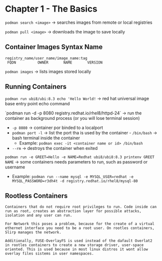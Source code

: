 # Chapter 1 - The Basics

`podman search <image>` -> searches images from remote or local registries

`podman pull <image>` -> downloads the image to save locally 

## Container Images Syntax Name 

```
registry_name/user_name/image_name:tag
 FQDN		   OWNER	   NAME       VERSION
 ```
 
`podman images` -> lists images stored locally 

## Running Containers

`podman run ubi8/ubi:8.3 echo 'Hello World!` -> red hat universal image base entry point echo command

`podman run -d -p 8080 registry.redhat.io/rhel8/httpd-24´ -> run the container as background process (or you will lose terminal session)

- `-p 8080` -> container por binded to a localport 
- `podman port -l` -> list the port tha is used by the container 	- `/bin/bash` -> bash terminal inside the container
	- Example: `podman exec -it <container name or id> /bin/bash`	
- `--rm` -> destroys the container when exited

`podman run -e GREET=Hello -e NAME=Redhat ubi8/ubi8:8.3 printenv GREET NAME` -> some containers needs parameters to run, such as password or username

- Example: `podman run --name mysql -e MYSQL_USER=redhat -e MYSQL_PASSWORD=r3dh4t -d registry.redhat.io/rhel8/mysql-80`
	
## Rootless Containers

	Containers that do not require root privileges to run. Code inside can run as root, creates an abstraction layer for possible attacks, isolation and any user can run. 

	For Network this poses a problem, because for the create of a virtual ethernet interface you need to be a root user. On rootles containers, Slirp manages the network.

	Additionally, FUSE-OverlayFS is used instead of the dafault Overlat2 in rootles containers to create a new storage driver, user-space oriented. This is used because in most linux distros it wont allow overlay files sistems in user namespaces. 
